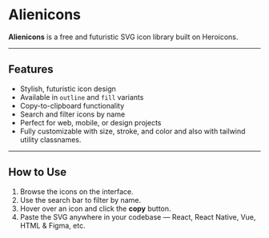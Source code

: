 # Alienicons

**Alienicons** is a free and futuristic SVG icon library built on Heroicons.

---

## Features

- Stylish, futuristic icon design
- Available in `outline` and `fill` variants
- Copy-to-clipboard functionality
- Search and filter icons by name
- Perfect for web, mobile, or design projects
- Fully customizable with size, stroke, and color and also with tailwind utility classnames.

---

## How to Use

1. Browse the icons on the interface.
2. Use the search bar to filter by name.
3. Hover over an icon and click the **copy** button.
4. Paste the SVG anywhere in your codebase — React, React Native, Vue, HTML & Figma, etc.
